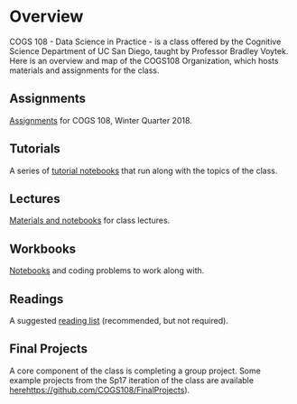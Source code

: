 # Overview

COGS 108 - Data Science in Practice - is a class offered by the Cognitive Science Department of UC San Diego, taught by Professor Bradley Voytek. Here is an overview and map of the COGS108 Organization, which hosts materials and assignments for the class. 

## Assignments

[Assignments](https://github.com/COGS108/Assignments) for COGS 108, Winter Quarter 2018.

## Tutorials

A series of [tutorial notebooks](https://github.com/COGS108/SectionMaterials) that run along with the topics of the class. 

## Lectures

[Materials and notebooks](https://github.com/COGS108/LectureMaterials) for class lectures.

## Workbooks

[Notebooks](https://github.com/COGS108/Workbooks) and coding problems to work along with.

## Readings

A suggested [reading list](https://github.com/COGS108/Readings) (recommended, but not required).


## Final Projects

A core component of the class is completing a group project. Some example projects from the Sp17 iteration of the class are available [here]()https://github.com/COGS108/FinalProjects).
